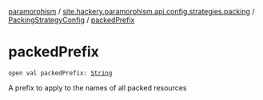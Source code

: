 [paramorphism](../../index.md) / [site.hackery.paramorphism.api.config.strategies.packing](../index.md) / [PackingStrategyConfig](index.md) / [packedPrefix](./packed-prefix.md)

# packedPrefix

`open val packedPrefix: `[`String`](https://kotlinlang.org/api/latest/jvm/stdlib/kotlin/-string/index.html)

A prefix to apply to the names of all packed resources

